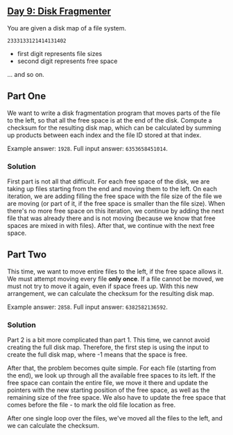 ## [Day 9: Disk Fragmenter](https://adventofcode.com/2024/day/9)

You are given a disk map of a file system.

```
2333133121414131402
```

- first digit represents file sizes 
- second digit represents free space

... and so on.

## Part One

We want to write a disk fragmentation program that moves parts of the file to the left, so that all the free space is at the end of the disk.
Compute a checksum for the resulting disk map, which can be calculated by summing up products between each index and the file ID stored at that index.

Example answer: `1928`.
Full input answer: `6353658451014`.

### Solution

First part is not all that difficult. For each free space of the disk, we are taking up files starting from the end and moving them to the left.
On each iteration, we are adding filling the free space with the file size of the file we are moving (or part of it, if the free space is smaller than the file size).
When there's no more free space on this iteration, we continue by adding the next file that was already there and is not moving (because we know that free spaces are mixed in with files).
After that, we continue with the next free space.

## Part Two

This time, we want to move entire files to the left, if the free space allows it. We must attempt moving every file **only once**.
If a file cannot be moved, we must not try to move it again, even if space frees up.
With this new arrangement, we can calculate the checksum for the resulting disk map.

Example answer: `2858`.
Full input answer: `6382582136592`.

### Solution

Part 2 is a bit more complicated than part 1. This time, we cannot avoid creating the full disk map.
Therefore, the first step is using the input to create the full disk map, where -1 means that the space is free.

After that, the problem becomes quite simple. For each file (starting from the end), we look up through all the available free spaces to its left.
If the free space can contain the entire file, we move it there and update the pointers with the new starting position of the free space, as well as the remaining size of the free space. We also have to update the free space that comes before the file - to mark the old file location as free.

After one single loop over the files, we've moved all the files to the left, and we can calculate the checksum.
